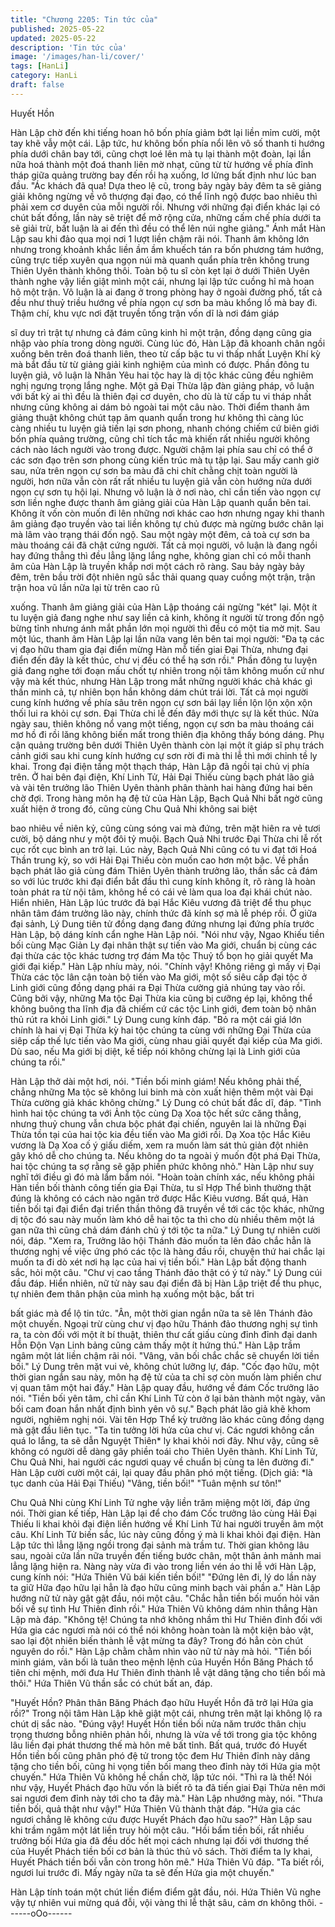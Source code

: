 ```yaml
---
title: "Chương 2205: Tin tức của"
published: 2025-05-22
updated: 2025-05-22
description: 'Tin tức của'
image: '/images/han-li/cover/'
tags: [HanLi]
category: HanLi
draft: false
---
```


Huyết Hồn

Hàn Lập chờ đến khi tiếng hoan hô bốn phía giảm bớt lại liền mỉm
cười, một tay khẽ vẫy một cái. Lập tức, hư không bốn phía nổi lên
vô số thanh ti hướng phía dưới chân bay tới, cũng chợt loé lên
mà tụ lại thành một đoàn, lại lần nữa hoá thành một đoá thanh
liên mờ nhạt, cũng từ từ hướng về phía đỉnh tháp giữa quảng
trường bay đến rồi hạ xuống, lơ lửng bất định như lúc ban đầu.
"Ác khách đã qua! Dựa theo lệ cũ, trong bảy ngày bảy đêm ta sẽ
giảng giải không ngừng về vô thượng đại đạo, có thể lĩnh ngộ
được bao nhiêu thì phải xem cơ duyên của mỗi người rồi. Nhưng
với những đại điển khác lại có chút bất đồng, lần này sẽ triệt để
mở rộng cửa, những cấm chế phía dưới ta sẽ giải trừ, bất luận là
ai đến thì đều có thể lên núi nghe giảng."
Ánh mắt Hàn Lập sau khi đảo qua mọi nơi 1 lượt liền chậm rãi
nói.
Thanh âm không lớn nhưng trong khoảnh khắc liền ầm ầm
khuếch tán ra bốn phương tám hướng, cũng trực tiếp xuyên qua
ngọn núi mà quanh quẩn phía trên không trung Thiên Uyên thành
không thôi.
Toàn bộ tu sĩ còn kẹt lại ở dưới Thiên Uyên thành nghe vậy liền
giật mình một cái, nhưng lại lập tức cuồng hỉ mà hoan hô một
trận.
Vô luận là ai đang ở trong phòng hay ở ngoài đường phố, tất cả
đều như thuỷ triều hướng về phía ngọn cự sơn ba màu khổng lồ
mà bay đi.
Thậm chí, khu vực nơi đặt truyền tống trận vốn dĩ là nơi đám giáp

sĩ duy trì trật tự nhưng cả đám cũng kinh hỉ một trận, đồng dạng
cũng gia nhập vào phía trong dòng người.
Cùng lúc đó, Hàn Lập đã khoanh chân ngồi xuống bên trên đoá
thanh liên, theo từ cấp bậc tu vi thấp nhất Luyện Khí kỳ mà bắt
đầu từ từ giảng giải kinh nghiệm của mình có được.
Phần đông tu luyện giả, vô luận là Nhân Yêu hai tộc hay là dị tộc
khác cũng đều nghiêm nghị ngưng trọng lắng nghe.
Một gã Đại Thừa lập đàn giảng pháp, vô luận với bất kỳ ai thì đều
là thiên đại cơ duyên, cho dù là từ cấp tu vi tháp nhất nhưng cũng
không ai dám bỏ ngoài tai một câu nào.
Thời điểm thanh âm giảng thuật không chút tạp âm quanh quẩn
trong hư không thì càng lúc càng nhiều tu luyện giả tiến lại sơn
phong, nhanh chóng chiếm cứ biên giới bốn phía quảng trường,
cũng chỉ tích tắc mà khiến rất nhiều người không cách nào lách
người vào trong được.
Người chậm lại phía sau chỉ có thể ở các sơn đạo trên sơn phong
cùng kiến trúc mà tụ tập lại. Sau mấy canh giờ sau, nửa trên ngọn
cự sơn ba màu đã chi chít chằng chịt toàn người là người, hơn
nữa vẫn còn rất rất nhiều tu luyện giả vẫn còn hướng nửa dưới
ngọn cự sơn tụ hội lại.
Nhưng vô luận là ở nơi nào, chỉ cần tiến vào ngọn cự sơn liền
nghe được thanh âm giảng giải của Hàn Lập quanh quẩn bên tai.
Không ít vốn còn muốn đi lên những nơi khác cao hơn nhưng
ngay khi thanh âm giảng đạo truyền vào tai liền không tự chủ
được mà ngừng bước chân lại mà lâm vào trạng thái đốn ngộ.
Sau một ngày một đêm, cả toà cự sơn ba màu thoáng cái đã chật
cứng người. Tất cả mọi người, vô luận là đang ngồi hay đứng
thẳng thì đều lẳng lặng lắng nghe, không gian chỉ có mỗi thanh
âm của Hàn Lập là truyền khắp nơi một cách rõ ràng.
Sau bảy ngày bảy đêm, trên bầu trời đột nhiên ngũ sắc thải quang
quay cuồng một trận, trận trận hoa vũ lần nữa lại từ trên cao rũ

xuống.
Thanh âm giảng giải của Hàn Lập thoáng cái ngừng "két" lại.
Một ít tu luyện giả đang nghe như say liền cả kinh, không ít người
từ trong đốn ngộ bừng tỉnh nhưng ánh mắt phần lớn mọi người
thì đều có một tia mờ mịt.
Sau một lúc, thanh âm Hàn Lập lại lần nữa vang lên bên tai mọi
người:
"Đa tạ các vị đạo hữu tham gia đại điển mừng Hàn mỗ tiến giai
Đại Thừa, nhưng đại điển đến đây là kết thúc, chư vị đều có thể
hạ sơn rồi."
Phần đông tu luyện giả đang nghe tới đoạn mấu chốt tự nhiên
trong nội tâm không muốn cứ như vậy mà kết thúc, nhưng Hàn
Lập trong mắt những người khác chả khác gì thần minh cả, tự
nhiên bọn hắn không dám chút trái lời.
Tất cả mọi người cung kính hướng về phía sâu trên ngọn cự sơn
bái lạy liền lộn lộn xộn xộn thối lui ra khỏi cự sơn.
Đại Thừa chi lễ đến đây mới thực sự là kết thúc.
Nửa ngày sau, thiên không nổ vang một tiếng, ngọn cự sơn ba
màu thoáng cái mơ hồ đi rồi lăng không biến mất trong thiên địa
không thấy bóng dáng.
Phụ cận quảng trường bên dưới Thiên Uyên thành còn lại một ít
giáp sĩ phụ trách cảnh giới sau khi cung kính hướng cự sơn rời đi
mà thi lễ thì mới chỉnh tề ly khai.
Trong đại điện tầng một thạch tháp, Hàn Lập đã ngồi tại chủ vị
phía trên. Ở hai bên đại điện, Khí Linh Tử, Hải Đại Thiếu cùng
bạch phát lão giả và vài tên trưởng lão Thiên Uyên thành phân
thành hai hàng đứng hai bên chờ đợi.
Trong hàng môn hạ đệ tử của Hàn Lập, Bạch Quả Nhi bất ngờ
cũng xuất hiện ở trong đó, cũng cùng Chu Quả Nhi không sai biệt

bao nhiêu về niên kỷ, cũng cùng sóng vai mà đứng, trên mặt hiên
ra vẻ tươi cười, bộ dáng như y một đôi tỷ muội.
Bạch Quả Nhi trước Đại Thừa chi lễ rốt cục rốt cục bình an trở lại.
Lúc này, Bạch Quả Nhi cũng có tu vi đạt tới Hoá Thần trung kỳ, so
với Hải Đại Thiếu còn muốn cao hơn một bậc.
Về phần bạch phát lão giả cùng đám Thiên Uyên thành trưởng
lão, thần sắc cả đám so với lúc trước khi đại điển bắt đầu thì cung
kính không ít, rõ ràng là hoàn toàn phát ra từ nội tâm, không hề
có cái vẻ làm qua loa đại khái chút nào.
Hiển nhiên, Hàn Lập lúc trước đả bại Hắc Kiêu vương đã triệt để
thu phục nhân tâm đám trưởng lão này, chính thức đã kính sợ mà
lễ phép rồi.
Ở giữa đại sảnh, Lý Dung tiên tử đồng dạng đang đứng nhưng lại
đứng phía trước Hàn Lập, bộ dáng kính cẩn nghe Hàn Lập nói.
"Nói như vậy, Ngao Khiếu tiền bối cùng Mạc Giản Ly đại nhân thật
sự tiến vào Ma giới, chuẩn bị cùng các đại thừa các tộc khác
tương trợ đám Ma tộc Thuỷ tổ bọn họ giải quyết Ma giới đại kiếp."
Hàn Lập nhíu mày, nói.
"Chính vậy! Không riêng gì mấy vị Đại Thừa các tộc lân cận toàn
bộ tiến vào Ma giới, một số siêu cấp đại tộc ở Linh giới cũng đồng
dạng phái ra Đại Thừa cường giả nhúng tay vào rồi. Cũng bởi vậy,
những Ma tộc Đại Thừa kia cũng bị cưỡng ép lại, không thể không
buông tha lĩnh địa đã chiếm cứ các tộc Linh giới, đem toàn bộ
nhân thủ rút ra khỏi Linh giới."
Lý Dung cung kính đáp.
"Bỏ ra một cái giá lớn chính là hai vị Đại Thừa kỳ hai tộc chúng ta
cùng với những Đại Thừa của siêp cấp thế lực tiến vào Ma giới,
cùng nhau giải quyết đại kiếp của Ma giới. Dù sao, nếu Ma giới bị
diệt, kế tiếp nói không chừng lại là Linh giới của chúng ta rồi."

Hàn Lập thở dài một hơi, nói.
"Tiền bối minh giám! Nếu không phải thế, chẳng những Ma tộc sẽ
không lui binh mà còn xuất hiện thêm một vài Đại Thừa cường giả
khác không chừng."
Lý Dung có chút bất đắc dĩ, đáp.
"Tình hình hai tộc chúng ta với Ảnh tộc cùng Dạ Xoa tộc hết sức
căng thẳng, nhưng thuỷ chung vẫn chưa bộc phát đại chiến,
nguyên lai là những Đại Thừa tồn tại của hai tộc kia đều tiến vào
Ma giới rồi. Dạ Xoa tộc Hắc Kiêu vương là Dạ Xoa cố ý giấu diếm,
xem ra muốn làm sát thủ giản đột nhiên gây khó dễ cho chúng ta.
Nếu không do ta ngoài ý muốn đột phá Đại Thừa, hai tộc chúng ta
sợ rằng sẽ gặp phiền phức không nhỏ."
Hàn Lập như suy nghĩ tới điều gì đó mà lẩm bẩm nói.
"Hoàn toàn chính xác, nếu không phải Hàn tiền bối thành công
tiến gia Đại Thừa, tu sĩ Hợp Thể bình thường thật đúng là không
có cách nào ngăn trở được Hắc Kiêu vương. Bất quá, Hàn tiền bối
tại đại điển đại triển thần thông đã truyền về tới các tộc khác,
những dị tộc đó sau này muốn làm khó dễ hai tộc ta thì cho dù
nhiều thêm một lá gan nữa thì cũng chả dám đánh chủ ý tới tộc ta
nữa."
Lý Dung tự nhiên cười nói, đáp.
"Xem ra, Trưởng lão hội Thánh đảo muốn ta lên đảo chắc hẳn là
thương nghị về việc ứng phó các tộc là hàng đầu rồi, chuyện thứ
hai chắc lại muốn ta đi dò xét nơi hạ lạc của hai vị tiền bối."
Hàn Lập bất động thanh sắc, hỏi một câu.
"Chư vị cao tầng Thánh đảo thật có ý tứ này."
Lý Dung cúi đầu đáp.
Hiển nhiên, nữ tử này sau đại điển đã bị Hàn Lập triệt để thu
phục, tự nhiên đem thân phận của mình hạ xuống một bậc, bất tri

bất giác mà để lộ tin tức.
"Ân, một thời gian ngắn nữa ta sẽ lên Thánh đảo một chuyến.
Ngoại trừ cùng chư vị đạo hữu Thánh đảo thương nghị sự tình ra,
ta còn đối với một ít bí thuật, thiên thư cất giấu cùng đỉnh đỉnh đại
danh Hỗn Độn Vạn Linh bảng cũng cảm thấy một ít hứng thú."
Hàn Lập trầm ngâm một lát liền chậm rãi nói.
"Vâng, vãn bối chắc chắc sẽ chuyển lời tiền bối."
Lý Dung trên mặt vui vẻ, không chút lưỡng lự, đáp.
"Cốc đạo hữu, một thời gian ngắn sau này, môn hạ đệ tử của ta
chỉ sợ còn muốn làm phiền chư vị quan tâm một hai đấy."
Hàn Lập quay đầu, hướng về đám Cốc trưởng lão nói.
"Tiền bối yên tâm, chỉ cần Khí Linh Tử còn ở lại bản thành một
ngày, vãn bối cam đoan hắn nhất định bình yên vô sự."
Bạch phát lão giả khẽ khom người, nghiêm nghị nói.
Vài tên Hợp Thể kỳ trưởng lão khác cũng đồng dạng mà gật đầu
liên tục.
"Ta tin tưởng lời hứa của chư vị. Các ngươi không cần quá lo
lắng, ta sẽ dẫn Nguyệt Thiên* ly khai khỏi nơi đây. Như vậy, cũng
sẽ không có người dễ dàng gây phiền toái cho Thiên Uyên thành.
Khí Linh Tử, Chu Quả Nhi, hai người các ngươi quay về chuẩn bị
cùng ta lên đường đi."
Hàn Lập cười cười một cái, lại quay đầu phân phó một tiếng.
(Dịch giả: *là tục danh của Hải Đại Thiếu)
"Vâng, tiền bối!"
"Tuân mệnh sư tôn!"

Chu Quả Nhi cùng Khí Linh Tử nghe vậy liền trăm miệng một lời,
đáp ứng nói.
Thời gian kế tiếp, Hàn Lập lại để cho đám Cốc trưởng lão cùng
Hải Đại Thiếu li khai khỏi đại điện liền hướng về Khí Linh Tử hai
người truyền âm một câu.
Khí Linh Tử biến sắc, lúc này cũng đồng ý mà li khai khỏi đại điện.
Hàn Lập tức thì lẳng lặng ngồi trong đại sảnh mà trầm tư.
Thời gian không lâu sau, ngoài cửa lần nữa truyền đến tiếng
bước chân, một thân ảnh mảnh mai lẳng lặng hiện ra.
Nàng này vừa đi vào trong liền vén áo thi lễ với Hàn Lập, cung
kính nói:
"Hứa Thiên Vũ bái kiến tiền bối!"
"Đứng lên đi, lý do lần này ta giữ Hữa đạo hữu lại hẳn là đạo hữu
cũng minh bạch vài phần a."
Hàn Lập hướng nữ tử này gật gật đầu, nói một câu.
"Chắc hẳn tiền bối muốn hỏi vãn bối về sự tình Hư Thiên đỉnh rồi."
Hứa Thiên Vũ không dám nhìn thẳng Hàn Lập mà đáp.
"Không tệ! Chúng ta nhớ không nhầm thì Hư Thiên đỉnh đối với
Hứa gia các ngươi mà nói có thể nói không hoàn toàn là một kiện
bảo vật, sao lại đột nhiên biến thành lễ vật mừng ta đây? Trong đó
hẳn còn chút nguyên do rồi."
Hàn Lập chằm chằm nhìn vào nữ tử này mà hỏi.
"Tiền bối minh giám, vãn bối là tuân theo mệnh lệnh của Huyền
Hồn Băng Phách tổ tiên chi mệnh, mới đưa Hư Thiên đỉnh thành
lễ vật dâng tặng cho tiền bối mà thôi."
Hứa Thiên Vũ thần sắc có chút bất an, đáp.

"Huyết Hồn? Phân thân Băng Phách đạo hữu Huyết Hồn đã trở lại
Hứa gia rồi?"
Trong nội tâm Hàn Lập khẽ giật một cái, nhưng trên mặt lại không
lộ ra chút dị sắc nào.
"Đúng vậy! Huyết Hồn tiền bối nửa năm trước thân chịu trọng
thương bỗng nhiên phản hồi, nhưng là vừa về tới trong gia tộc
không lâu liền đại phát thương thế mà hôn mê bất tỉnh. Bất quá,
trước đó Huyết Hồn tiền bối cũng phân phó đệ tử trong tộc đem
Hư Thiên đỉnh này dâng tặng cho tiền bối, cũng hi vọng tiền bối
mang theo đỉnh này tới Hứa gia một chuyến."
Hứa Thiên Vũ không hề chần chờ, lập tức nói.
"Thì ra là thế! Nói như vậy, Huyết Phách đạo hữu vốn là biết rõ ta
đã tiến giai Đại Thừa nên mới sai ngươi đem đỉnh này tới cho ta
đây mà."
Hàn Lập nhướng mày, nói.
"Thưa tiền bối, quả thật như vậy!"
Hứa Thiên Vũ thành thật đáp.
"Hứa gia các ngươi chẳng lẽ không cứu được Huyết Phách đạo
hữu sao?"
Hàn Lập sau khi trầm ngâm một lát liền truy hỏi một câu.
"Hồi bẩm tiền bối, rất nhiều trưởng bối Hứa gia đã đều dốc hết
mọi cách nhưng lại đối với thương thế của Huyết Phách tiền bối
cơ bản là thúc thủ vô sách. Thời điểm ta ly khai, Huyết Phách tiền
bối vẫn còn trong hôn mê."
Hứa Thiên Vũ đáp.
"Ta biết rồi, ngươi lui trước đi. Mấy ngày nữa ta sẽ đến Hứa gia
một chuyến."

Hàn Lập tính toán một chút liền điểm điểm gật đầu, nói.
Hứa Thiên Vũ nghe vậy tự nhiên vui mừng quá đỗi, vội vàng thi lễ
thật sâu, cảm ơn không thôi.
------oOo------
